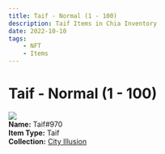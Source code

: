 ```yaml
---
title: Taif - Normal (1 - 100)
description: Taif Items in Chia Inventory
date: 2022-10-10
tags:
    - NFT
    - Items
---
```


# Taif - Normal (1 - 100)
<div class="item_thumbnail">
<img loading="lazy" src="https://pibldqvoclulaqkeqwjpevviyqqs7rndowcqjg3aa32nmoiwfy.arweave.net/egKxwq4-S6LBBRIWS8laoxCEvxaN1hQSbYAb01jkWLg"><br/>
<div><strong>Name:</strong> Taif#970</div>
<div><strong>Item Type:</strong> Taif</div>
<div><strong>Collection:</strong> <a href="https://www.spacescan.io/xch/nft/collection/col1lend2dcn558km4wcwta4xnkfv3xpcmlp9kyt0m909emvfxechlyqdl5ndg">City Illusion</a></div>
</div>

